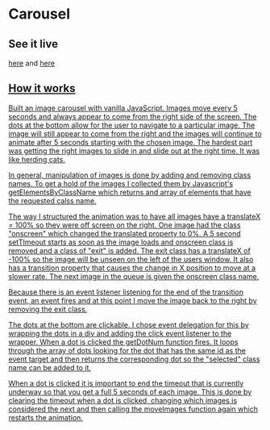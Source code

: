 # Carousel

## See it live
<a href="https://eat-local-pledge.herokuapp.com/" target="_blank">here</a>  and <a href="http://mwiseman.com/projects/carousel/" target="_blank">here

## How it works
Built an image carousel with vanilla JavaScript. Images move every 5 seconds and always appear to come from the right side of the screen. The dots at the bottom allow for the user to navigate to a particular image. The image will still appear to come from the right and the images will continue to animate after 5 seconds starting with the chosen image. The hardest part was getting the right images to slide in and slide out at the right time. It was like herding cats.

In general, manipulation of images is done by adding and removing class names. To get a hold of the images I collected them by Javascript's getElementsByClassName which returns and array of elements that have the requested calss name. 

The way I structured the animation was to have all images have a translateX = 100% so they were off screen on the right. One image had the class "onscreen" which changed the translated property to 0%.  A  5 second setTImeout starts as soon as the image loads and onscreen class is removed and a class of "exit" is added. The exit class has a translateX of -100% so the image will be unseen on the left of the users window. It also has a transition property that causes the change in X position to move at a slower rate. The next image in the queue is given the onscreen class name.

Because there is an event listener listening for the end of the transition event, an event fires and at this point I move the image back to the right by removing the exit class.

The dots at the bottom are clickable. I chose event delegation for this by wrapping the dots in a div and adding the click event listener to the wrapper.  When a dot is clicked the getDotNum function fires.  It loops through the array of dots looking for the dot that has the same id as the event target and then returns the corresponding dot so the "selected" class name can be added to it. 

When a dot is clicked it is important to end the timeout that is currently underway so that you get a full 5 seconds of each image.  This is done by clearing the timeout when a dot is clicked, changing which images is considered the next and then calling the moveImages function again which restarts the animation. 



